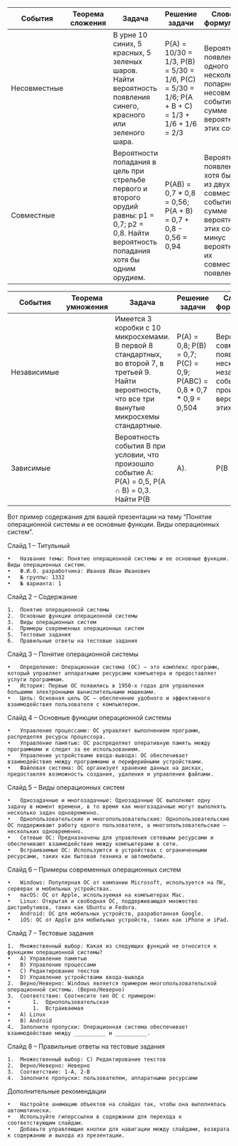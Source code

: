 | События      | Теорема сложения | Задача                                                                                         | Решение задачи                                                                 | Словесная формулировка                                                                 | Формула                         |
|--------------|------------------|-----------------------------------------------------------------------------------------------|--------------------------------------------------------------------------------|----------------------------------------------------------------------------------------|--------------------------------|
| Несовместные |                  | В урне 10 синих, 5 красных, 5 зеленых шаров. Найти вероятность появления синего, красного или зеленого шара. | P(A) = 10/30 = 1/3, P(B) = 5/30 = 1/6, P(C) = 5/30 = 1/6; P(A + B + C) = 1/3 + 1/6 + 1/6 = 2/3 | Вероятность появления одного из нескольких попарно несовместных событий равна сумме вероятностей этих событий. | P(A + B) = P(A) + P(B)          |
| Совместные   |                  | Вероятности попадания в цель при стрельбе первого и второго орудий равны: p1 = 0,7; p2 = 0,8. Найти вероятность попадания хотя бы одним орудием. | P(AB) = 0,7 * 0,8 = 0,56; P(A + B) = 0,7 + 0,8 - 0,56 = 0,94                      | Вероятность появления хотя бы одного из двух совместных событий равна сумме вероятностей этих событий минус вероятность их совместного появления. | P(A + B) = P(A) + P(B) - P(AB) |


| События      | Теорема умножения | Задача                                                                                         | Решение задачи                                                                 | Словесная формулировка                                                                 | Формула                         |
|--------------|-------------------|-----------------------------------------------------------------------------------------------|--------------------------------------------------------------------------------|----------------------------------------------------------------------------------------|--------------------------------|
| Независимые  |                   | Имеется 3 коробки с 10 микросхемами. В первой 8 стандартных, во второй 7, в третьей 9. Найти вероятность, что все три вынутые микросхемы стандартные. | P(A) = 0,8; P(B) = 0,7; P(C) = 0,9; P(ABC) = 0,8 * 0,7 * 0,9 = 0,504               | Вероятность совместного появления нескольких независимых событий равна произведению вероятностей этих событий. | P(AB) = P(A) * P(B)             |
| Зависимые    |                   | Вероятность события B при условии, что произошло событие A: P(A) = 0,5, P(A ∩ B) = 0,3. Найти P(B|A). | P(B|A) = P(A ∩ B) / P(A) = 0,3 / 0,5 = 0,6                                       | Вероятность произведения двух зависимых событий равна произведению вероятности одного из них на условную вероятность другого. | P(AB) = P(A) * P(B|A)          |



Вот пример содержания для вашей презентации на тему “Понятие операционной системы и ее основные функции. Виды операционных систем”.

Слайд 1 – Титульный

	•	Название темы: Понятие операционной системы и ее основные функции. Виды операционных систем.
	•	Ф.И.О. разработчика: Иванов Иван Иванович
	•	№ группы: 1332
	•	№ варианта: 1

Слайд 2 – Содержание

	1.	Понятие операционной системы
	2.	Основные функции операционной системы
	3.	Виды операционных систем
	4.	Примеры современных операционных систем
	5.	Тестовые задания
	6.	Правильные ответы на тестовые задания

Слайд 3 – Понятие операционной системы

	•	Определение: Операционная система (ОС) — это комплекс программ, который управляет аппаратными ресурсами компьютера и предоставляет услуги программам.
	•	История: Первые ОС появились в 1950-х годах для управления большими электронными вычислительными машинами.
	•	Цель: Основная цель ОС — обеспечение удобного и эффективного взаимодействия пользователя с компьютером.

Слайд 4 – Основные функции операционной системы

	•	Управление процессами: ОС управляет выполнением программ, распределяя ресурсы процессора.
	•	Управление памятью: ОС распределяет оперативную память между программами и следит за ее использованием.
	•	Управление устройствами ввода-вывода: ОС обеспечивает взаимодействие между программами и периферийными устройствами.
	•	Файловая система: ОС организует хранение данных на дисках, предоставляя возможность создания, удаления и управления файлами.

Слайд 5 – Виды операционных систем

	•	Однозадачные и многозадачные: Однозадачные ОС выполняют одну задачу в момент времени, в то время как многозадачные могут выполнять несколько задач одновременно.
	•	Однопользовательские и многопользовательские: Однопользовательские ОС поддерживают работу одного пользователя, а многопользовательские — нескольких одновременно.
	•	Сетевые ОС: Предназначены для управления сетевыми ресурсами и обеспечивают взаимодействие между компьютерами в сети.
	•	Встраиваемые ОС: Используются в устройствах с ограниченными ресурсами, таких как бытовая техника и автомобили.

Слайд 6 – Примеры современных операционных систем

	•	Windows: Популярная ОС от компании Microsoft, используется на ПК, серверах и мобильных устройствах.
	•	macOS: ОС от Apple, используемая на компьютерах Mac.
	•	Linux: Открытая и свободная ОС, поддерживающая множество дистрибутивов, таких как Ubuntu и Fedora.
	•	Android: ОС для мобильных устройств, разработанная Google.
	•	iOS: ОС от Apple для мобильных устройств, таких как iPhone и iPad.

Слайд 7 – Тестовые задания

	1.	Множественный выбор: Какая из следующих функций не относится к функциям операционной системы?
	•	A) Управление памятью
	•	B) Управление процессами
	•	C) Редактирование текстов
	•	D) Управление устройствами ввода-вывода
	2.	Верно/Неверно: Windows является примером многопользовательской операционной системы. (Верно/Неверно)
	3.	Соответствие: Соотнесите тип ОС с примером:
	•		1.	Однопользовательская
	•		1.	Встраиваемая
	•	A) Linux
	•	B) Android
	4.	Заполните пропуски: Операционная система обеспечивает взаимодействие между __________ и __________.

Слайд 8 – Правильные ответы на тестовые задания

	1.	Множественный выбор: C) Редактирование текстов
	2.	Верно/Неверно: Неверно
	3.	Соответствие: 1-A, 2-B
	4.	Заполните пропуски: пользователем, аппаратными ресурсами

Дополнительные рекомендации

	•	Настройте анимацию объектов на слайдах так, чтобы она выполнялась автоматически.
	•	Используйте гиперссылки в содержании для перехода к соответствующим слайдам.
	•	Добавьте управляющие кнопки для навигации между слайдами, возврата к содержанию и выхода из презентации.
